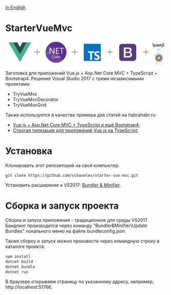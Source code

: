 [in English](README.md)
# StarterVueMvc

![image](vue+aspnet+ts-bootstrap+require.png?raw=true "image")


Заготовка для приложений Vue.js + Asp.Net Core MVC + TypeScript + Bootstrap4. Решение Visual Studio 2017 с тремя независимыми проектами:
- TryVueMvc
- TryVueMvcDecorator
- TryVueMvcGrid

Также используется в качестве примера для статей на habrahabr.ru:
- [Vue.js + Asp.Net Core MVC + TypeScript и ещё Bootstrap4](https://habrahabr.ru/post/350332/);
- [Строгая типизация для приложений Vue.js на TypeScript](https://habrahabr.ru/post/351216/);

# Установка

Клонировать этот репозиторий на свой компьютер. 
```dos
git clone https://github.com/schavelev/starter-vue-mvc.git
```

Установить расширение к VS2017: [Bundler & Minifier](https://marketplace.visualstudio.com/items?itemName=MadsKristensen.BundlerMinifier).

# Сборка и запуск проекта

Сборка и запуск приложения - традиционное для среды VS2017. Бандлинг производится через команду "Bundler&Minifier\Update Bundles" локального меню на файле bundleconfig.json.

Также сборку и запуск можно произвести через командную строку в каталоге проекта:
```dos
npm install
dotnet build
dotnet bundle
dotnet run
```
В браузере открываем страницу по указанному адресу, например, http://localhost:51766.
